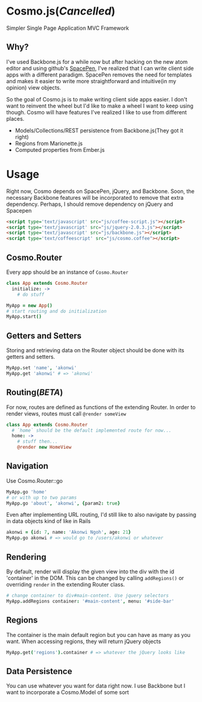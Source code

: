 Cosmo.js(_Cancelled_)
======

Simpler Single Page Application MVC Framework

## Why?
I've used Backbone.js for a while now but after hacking on the new atom editor and using github's [SpacePen](http://github.com/atom/space-pen), I've realized that I can write client side apps with a different paradigm. SpacePen removes the need for templates and makes it easier to write more straightforward and intuitive(in my opinion) view objects.

So the goal of Cosmo.js is to make writing client side apps easier. I don't want to reinvent the wheel but I'd like to make a wheel I want to keep using though. Cosmo will have features I've realized I like to use from different places.

  * Models/Collections/REST persistence from Backbone.js(They got it right)
  * Regions from Marionette.js
  * Computed properties from Ember.js

Usage
=====

Right now, Cosmo depends on SpacePen, jQuery, and Backbone. Soon, the necessary Backbone features will be incorporated to remove that extra dependency. Perhaps, I should remove dependency on jQuery and Spacepen

``` html
<script type='text/javascript' src="js/coffee-script.js"></script>
<script type='text/javascript' src="js/jquery-2.0.3.js"></script>
<script type='text/javascript' src="js/backbone.js"></script>
<script type='text/coffeescript' src="js/cosmo.coffee"></script>

```

## Cosmo.Router
Every app should be an instance of `Cosmo.Router`

``` coffeescript
class App extends Cosmo.Router
  initialize: ->
    # do stuff

MyApp = new App()
# start routing and do initialization
MyApp.start()
```

## Getters and Setters
Storing and retrieving data on the Router object should be done with its getters and setters.

``` coffeescript
MyApp.set 'name', 'akonwi'
MyApp.get 'akonwi' # => 'akonwi'
```

## Routing(_BETA_)
For now, routes are defined as functions of the extending Router. In order to render views, routes must call `@render someView`

``` coffeescript
class App extends Cosmo.Router
  # `home` should be the default implemented route for now...
  home: ->
    # stuff then...
    @render new HomeView
```

## Navigation
Use Cosmo.Router::go

``` coffeescript
MyApp.go 'home'
# or with up to two params
MyApp.go 'about', 'akonwi', {param2: true}
```

Even after implementing URL routing, I'd still like to also navigate by passing in data objects kind of like in Rails

``` coffeescript
akonwi = {id: 7, name: 'Akonwi Ngoh', age: 21}
MyApp.go akonwi # => would go to /users/akonwi or whatever
```

## Rendering
By default, render will display the given view into the div with the id 'container' in the DOM. This can be changed by calling `addRegions()` or overriding `render` in the extending Router class.

``` coffeescript
# change container to div#main-content. Use jquery selectors
MyApp.addRegions container: '#main-content', menu: '#side-bar'
```

## Regions
The container is the main default region but you can have as many as you want. When accessing regions, they will return jQuery objects

``` coffeescript
MyApp.get('regions').container # => whatever the jQuery looks like
```

## Data Persistence
You can use whatever you want for data right now. I use Backbone but I want to incorporate a Cosmo.Model of some sort
